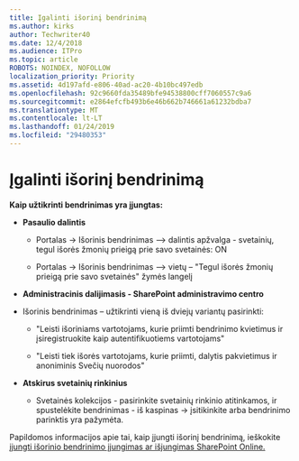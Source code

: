```yaml
---
title: Įgalinti išorinį bendrinimą
ms.author: kirks
author: Techwriter40
ms.date: 12/4/2018
ms.audience: ITPro
ms.topic: article
ROBOTS: NOINDEX, NOFOLLOW
localization_priority: Priority
ms.assetid: 4d197afd-e806-40ad-ac20-4b10bc497edb
ms.openlocfilehash: 92c9660fda35489bfe94538800cff7060557c9a6
ms.sourcegitcommit: e2864efcfb493b6e46b662b746661a61232bdba7
ms.translationtype: MT
ms.contentlocale: lt-LT
ms.lasthandoff: 01/24/2019
ms.locfileid: "29480353"
---
```

# <a name="enable-external-sharing"></a>Įgalinti išorinį bendrinimą

 **Kaip užtikrinti bendrinimas yra įjungtas:**
  
- **Pasaulio dalintis**
    
  - Portalas -\> Išorinis bendrinimas –\> dalintis apžvalga - svetainių, tegul išorės žmonių prieigą prie savo svetainės: ON
    
  - Portalas -\> Išorinis bendrinimas –\> vietų – "Tegul išorės žmonių prieigą prie savo svetainės" žymės langelį
    
- **Administracinis dalijimasis - SharePoint administravimo centro**
    
- Išorinis bendrinimas – užtikrinti vieną iš dviejų variantų pasirinkti:
    
  - "Leisti išoriniams vartotojams, kurie priimti bendrinimo kvietimus ir įsiregistruokite kaip autentifikuotiems vartotojams"
    
  - "Leisti tiek išorės vartotojams, kurie priimti, dalytis pakvietimus ir anoniminis Svečių nuorodos"
    
- **Atskirus svetainių rinkinius**
    
  - Svetainės kolekcijos - pasirinkite svetainių rinkinio atitinkamos, ir spustelėkite bendrinimas - iš kaspinas -\> įsitikinkite arba bendrinimo parinktis yra pažymėta.
    
Papildomos informacijos apie tai, kaip įjungti išorinį bendrinimą, ieškokite [įjungti išorinio bendrinimo įjungimas ar išjungimas SharePoint Online.](https://go.microsoft.com/fwlink/?linkid=2047681&amp;clcid=0x409)
  

